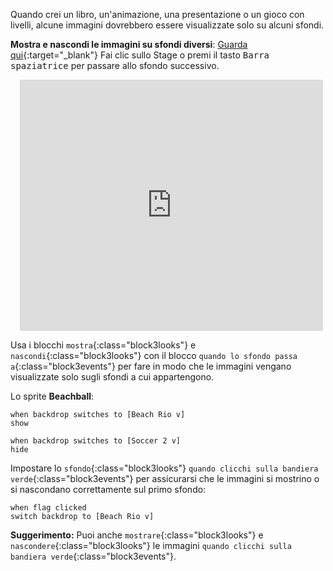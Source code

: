 Quando crei un libro, un'animazione, una presentazione o un gioco con livelli, alcune immagini dovrebbero essere visualizzate solo su alcuni sfondi.

**Mostra e nascondi le immagini su sfondi diversi**: [Guarda qui](https://scratch.mit.edu/projects/499876704/editor){:target="_blank"}
Fai clic sullo Stage o premi il tasto <kbd>Barra spaziatrice</kbd> per passare allo sfondo successivo.
<div class="scratch-preview" style="margin-left: 15px;">
  <iframe allowtransparency="true" width="485" height="402" src="https://scratch.mit.edu/projects/embed/499876704/?autostart=false" frameborder="0"></iframe>
</div>

Usa i blocchi `mostra`{:class="block3looks"} e `nascondi`{:class="block3looks"} con il blocco `quando lo sfondo passa a`{:class="block3events"} per fare in modo che le immagini vengano visualizzate solo sugli sfondi a cui appartengono.

Lo sprite **Beachball**:
```blocks3
when backdrop switches to [Beach Rio v]
show

when backdrop switches to [Soccer 2 v]
hide
```

Impostare lo `sfondo`{:class="block3looks"} `quando clicchi sulla bandiera verde`{:class="block3events"} per assicurarsi che le immagini si mostrino o si nascondano correttamente sul primo sfondo:

```blocks3
when flag clicked
switch backdrop to [Beach Rio v]
```

**Suggerimento:** Puoi anche `mostrare`{:class="block3looks"} e `nascondere`{:class="block3looks"} le immagini `quando clicchi sulla bandiera verde`{:class="block3events"}.

